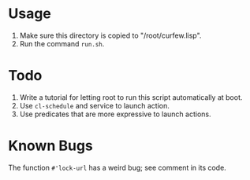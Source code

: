 # Usage

1. Make sure this directory is copied to "/root/curfew.lisp".
2. Run the command `run.sh`.

# Todo

1. Write a tutorial for letting root to run this script automatically at boot.
2. Use `cl-schedule` and service to launch action.
3. Use predicates that are more expressive to launch actions.

# Known Bugs

The function `#'lock-url` has a weird bug; see comment in its
code.

